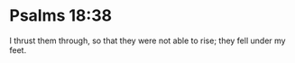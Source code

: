 # Psalms 18:38

I thrust them through, so that they were not able to rise; they fell under my feet.
